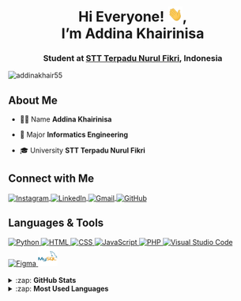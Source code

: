 <div align="center">
  <h1>Hi Everyone! <img src="https://github.com/ABSphreak/ABSphreak/blob/master/gifs/Hi.gif" width="30px" height="30px">,<br/>I’m Addina Khairinisa</h1>
  <h3>Student at <a href="https://nurulfikri.ac.id/" title="STT Terpadu Nurul Fikri">STT Terpadu Nurul Fikri</a>, Indonesia</h3>
</div>

<p align="left"> <img src="https://komarev.com/ghpvc/?username=addinakhair55&label=Profile%20views&color=0e75b6&style=flat" alt="addinakhair55" /> </p>

## About Me
- 👩‍💻 Name **Addina Khairinisa**

- 📜 Major **Informatics Engineering**

- 🎓 University **STT Terpadu Nurul Fikri**

## Connect with Me

<p align="left">
  <a href="https://www.instagram.com/addina.ak/" title="Instagram">
    <img src="https://upload.wikimedia.org/wikipedia/commons/e/e7/Instagram_logo_2016.svg" alt="Instagram" align="center" height="40" width="40"> 
  </a>
  <a href="https://www.linkedin.com/in/addinakhair/" title="LinkedIn">
    <img src="https://raw.githubusercontent.com/rahuldkjain/github-profile-readme-generator/master/src/images/icons/Social/linked-in-alt.svg" alt="LinkedIn" align="center" height="40" width="40"> 
  </a>
  <a href="mailto:addi21148ti@student.nurulfikri.ac.id" title="Gmail">
    <img src="https://api.iconify.design/logos/google-gmail.svg" alt="Gmail" align="center" height="40" width="40"> 
  </a>
  <a href="https://github.com/addinakhair55" title="GitHub">
    <img src="https://api.iconify.design/bi/github.svg?color=%235c6bc0" alt="GitHub" align="center" height="40" width="40"> 
  </a>
</p>

## Languages & Tools

<div>
  <a href="https://www.python.org" title="Python" rel="noreferrer">
    <img src="https://api.iconify.design/logos/python.svg" alt="Python" height="40" width="40"> 
  </a>
  <a href="https://www.w3schools.com/html" title="HTML" rel="noreferrer">
    <img src="https://api.iconify.design/vscode-icons/file-type-html.svg" alt="HTML" height="40" width="40"> 
  </a>
  <a href="https://www.w3schools.com/css" title="CSS" rel="noreferrer">
    <img src="https://api.iconify.design/vscode-icons/file-type-css.svg" alt="CSS" height="40" width="40"> 
  </a>
  <a href="https://www.javascript.com" title="JavaScript" rel="noreferrer">
    <img src="https://api.iconify.design/logos/javascript.svg" alt="JavaScript" height="40" width="40"> 
  </a>  
  <a href="https://www.php.net" title="PHP" rel="noreferrer">
    <img src="https://api.iconify.design/logos/php.svg" alt="PHP" height="40" width="40"> 
  </a>
  <a href="https://code.visualstudio.com" title="Visual Studio Code" rel="noreferrer">
    <img src="https://api.iconify.design/logos/visual-studio-code.svg" alt="Visual Studio Code" height="40" width="40"> 
  </a>
  <a href="https://www.figma.com" title="Figma" rel="noreferrer">
    <img src="https://api.iconify.design/logos/figma.svg" alt="Figma" height="40" width="40"> 
  </a>
  <a href="https://www.mysql.com/" title="mysql" rel="noreferrer"> 
    <img src="https://raw.githubusercontent.com/devicons/devicon/master/icons/mysql/mysql-original-wordmark.svg" alt="mysql" width="40" height="40">
  </a> 
</div>

<br/>

<details>
  <summary>:zap: <strong>GitHub Stats</strong></summary>
  <img align="center" src="https://github-readme-stats.vercel.app/api?username=addinakhair55&show_icons=true&locale=en" alt="addinakhair55" />
</details>

<details>
  <summary>:zap: <strong>Most Used Languages</strong></summary>
  <img align="left" src="https://github-readme-stats.vercel.app/api/top-langs?username=addinakhair55&show_icons=true&locale=en&layout=compact" alt="addinakhair55" />
</details>
